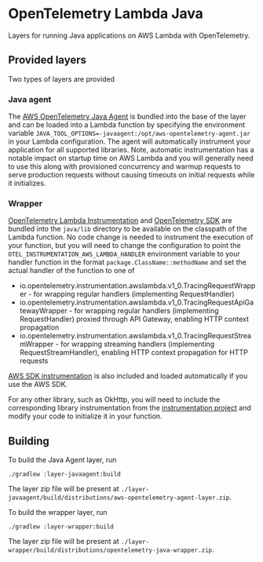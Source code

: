 # OpenTelemetry Lambda Java

Layers for running Java applications on AWS Lambda with OpenTelemetry.

## Provided layers

Two types of layers are provided

### Java agent

The [AWS OpenTelemetry Java Agent](https://github.com/aws-observability/aws-otel-java-instrumentation)
is bundled into the base of the layer and can be loaded into a Lambda function by specifying the
environment variable `JAVA_TOOL_OPTIONS=-javaagent:/opt/aws-opentelemetry-agent.jar` in your Lambda
configuration. The agent will automatically instrument your application for all supported libraries.
Note, automatic instrumentation has a notable impact on startup time on AWS Lambda and you will
generally need to use this along with provisioned concurrency and warmup requests to serve production
requests without causing timeouts on initial requests while it initializes.

### Wrapper
[OpenTelemetry Lambda Instrumentation](https://github.com/open-telemetry/opentelemetry-java-instrumentation/tree/main/instrumentation/aws-lambda-1.0/library)
and [OpenTelemetry SDK](https://github.com/open-telemetry/opentelemetry-java) are bundled into the
`java/lib` directory to be available on the classpath of the Lambda function. No code change is
needed to instrument the execution of your function, but you will need to change the configuration
to point the `OTEL_INSTRUMENTATION_AWS_LAMBDA_HANDLER` environment variable to your handler function
in the format `package.ClassName::methodName` and set the actual handler of the function to one of

- io.opentelemetry.instrumentation.awslambda.v1_0.TracingRequestWrapper - for wrapping regular handlers (implementing RequestHandler)
- io.opentelemetry.instrumentation.awslambda.v1_0.TracingRequestApiGatewayWrapper - for wrapping regular handlers (implementing RequestHandler) proxied through API Gateway, enabling HTTP context propagation
- io.opentelemetry.instrumentation.awslambda.v1_0.TracingRequestStreamWrapper - for wrapping streaming handlers (implementing RequestStreamHandler), enabling HTTP context propagation for HTTP requests

[AWS SDK instrumentation](https://github.com/open-telemetry/opentelemetry-java-instrumentation/tree/main/instrumentation/aws-sdk/aws-sdk-2.2/library) is also
included and loaded automatically if you use the AWS SDK.

For any other library, such as OkHttp, you will need to include the corresponding library instrumentation
from the [instrumentation project](https://github.com/open-telemetry/opentelemetry-java-instrumentation) and
modify your code to initialize it in your function.

## Building

To build the Java Agent layer, run

```
./gradlew :layer-javaagent:build
```

The layer zip file will be present at `./layer-javaagent/build/distributions/aws-opentelemetry-agent-layer.zip`.

To build the wrapper layer, run

```
./gradlew :layer-wrapper:build
```

The layer zip file will be present at `./layer-wrapper/build/distributions/opentelemetry-java-wrapper.zip`.
